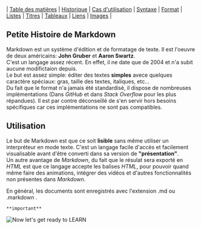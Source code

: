 
| [Table des matières](tableMatieres.md) | [Historique](page1.md#PetiteHistoiredeMarkdown) | [Cas d'utilisation]( page1.md#Utilisation) | [Syntaxe](page2.md) | [Format](page2.md#Format) | [Listes](page2.md#Listes) | [Titres](page3.md#Titres) | [Tableaux](page3.md#Tableaux) | [Liens](page4.md#Liens) | [Images](page4.md#Images) |



<!-- page1 -->
Petite Histoire de Markdown
---------------------------


Markdown est un système d'édition et de formatage de texte. Il est l'oeuvre de deux américains: **John Gruber** et **Aaron Swartz**.  
C'est un langage assez récent. En effet, il ne date que de 2004 et n'a subit aucune modifictaion depuis.  
Le but est assez simple: éditer des textes **simples** avece quelques caractère spéciaux: gras, taille des textes, italiques, etc...  
Du fait que le format n'a jamais été standardisé, il dispose de nombreuses implémentations (Dans *GitHub* et dans *Stack Overflow* pour les plus répandues). Il est par contre déconseillé de s'en servir hors besoins spécifiques car ces implémentations ne sont pas compatibles.

Utilisation
-----------
Le but de Markdown est que ce soit **lisible** sans même utiliser un interpréteur en mode texte.
C'est un langage facile d'accès et facilement visualisable avant d'être converti dans sa version de **"présentation"**.     
Un autre avantage de *Markdown*, du fait que le résulat sera exporté en *HTML* est que ce langage accepte les balises *HTML*, pour pouvoir quand même faire des animations, intégrer des vidéos et d'autres fonctionnalités non présentes dans *Markdown*.


En général, les documents sont enregistrés avec l'extension .md ou .markdown .


    **important**

![Now let's get ready to LEARN](https://memegenerator.net/img/instances/53358119/now-lets-get-ready-to-learn.jpg)
